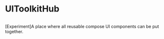 # UIToolkitHub
<p>
<img src="https://img.shields.io/badge/STATUS-IN%20DEVELOPMENT-brightgreen" alt=""/>
</p>
[Experiment]A place where all reusable compose UI components can be put together. 
